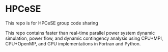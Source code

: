# HPCeSE
This repo is for HPCeSE group code sharing

This repo contains faster than real-time parallel power system dynamic simulation, power flow, and dynamic contingency analysis using CPU+MPI, CPU+OpenMP, and GPU implementations in Fortran and Python.

